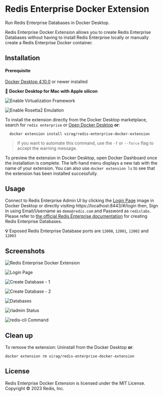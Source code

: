 # Redis Enterprise Docker Extension

Run Redis Enterprise Databases in Docker Desktop.

Redis Enterprise Docker Extension allows you to create Redis Enterprise Databases without having to install Redis Enterprise locally or manually create a Redis Enterprise Docker container.

## Installation

#### Prerequisite
[Docker Desktop 4.10.0](https://docs.docker.com/desktop/release-notes/#docker-desktop-4100) or newer installed

**🦺** **Docker Desktop for Mac with Apple silicon**

![Enable Virtualization Framework][9]

![Enable Rosetta2 Emulation][10]

To install the extension directly from the Docker Desktop marketplace, search for `redis enterprise` or [Open Docker Desktop](https://open.docker.com/extensions/marketplace?extensionId=virag/redis-enterprise-docker-extension) 
**or**:

```shell
  docker extension install virag/redis-enterprise-docker-extension
```

> If you want to automate this command, use the `-f` or `--force` flag to accept the warning message.

To preview the extension in Docker Desktop, open Docker Dashboard once the installation is complete. The left-hand menu displays a new tab with the name of your extension. You can also use `docker extension ls` to see that the extension has been installed successfully.

## Usage

Connect to Redis Enterprise Admin UI by clicking the [Login Page][2] image in Docker Desktop or directly visiting https://localhost:8443/#/login then, Sign In using Email/Username as `demo@redis.com` and Password as `redislabs`.
Please refer to [the official Redis Enterprise documentation][8] for creating Redis Enterprise Databases.

**💡** Exposed Redis Enterprise Database ports are `12000`, `12001`, `12002` and `12003`

## Screenshots

![Redis Enterprise Docker Extension][1]

![Login Page][2]

![Create Database - 1][3]

![Create Database - 2][4]

![Databases][5]

![rladmin Status][6]

![redis-cli Command][7]

[1]: https://raw.githubusercontent.com/redis-field-engineering/redis-enterprise-docker-extension/main/docs/screenshots/redis-enterprise-docker-extension.png
[2]: https://raw.githubusercontent.com/redis-field-engineering/redis-enterprise-docker-extension/main/docs/screenshots/01-admin-ui-login-page.png
[3]: https://raw.githubusercontent.com/redis-field-engineering/redis-enterprise-docker-extension/main/docs/screenshots/02-create-database-1.png
[4]: https://raw.githubusercontent.com/redis-field-engineering/redis-enterprise-docker-extension/main/docs/screenshots/02-create-database-2.png
[5]: https://raw.githubusercontent.com/redis-field-engineering/redis-enterprise-docker-extension/main/docs/screenshots/03-databases.png
[6]: https://raw.githubusercontent.com/redis-field-engineering/redis-enterprise-docker-extension/main/docs/screenshots/04-rladmin-status.png
[7]: https://raw.githubusercontent.com/redis-field-engineering/redis-enterprise-docker-extension/main/docs/screenshots/05-redis-cli.png
[8]: https://docs.redis.com/latest/rs/installing-upgrading/quickstarts/docker-quickstart/#create-a-database
[9]: https://raw.githubusercontent.com/redis-field-engineering/redis-enterprise-docker-extension/main/docs/screenshots/docker_enable_virtualization_framework.png
[10]: https://raw.githubusercontent.com/redis-field-engineering/redis-enterprise-docker-extension/main/docs/screenshots/docker_enable_rosetta2_emulation.png

## Clean up

To remove the extension:
Uninstall from the Docker Desktop **or**:

```shell
docker extension rm virag/redis-enterprise-docker-extension
```

## License

Redis Enterprise Docker Extension is licensed under the MIT License. Copyright © 2023 Redis, Inc.
